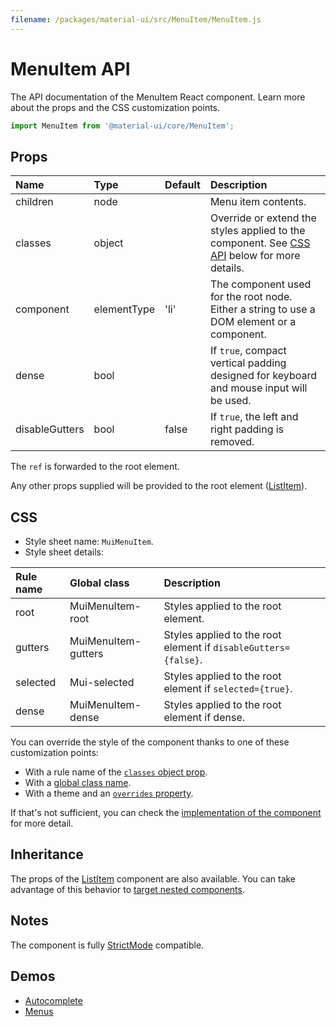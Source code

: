 ```yaml
---
filename: /packages/material-ui/src/MenuItem/MenuItem.js
---
```


<!--- This documentation is automatically generated, do not try to edit it. -->

# MenuItem API

<p class="description">The API documentation of the MenuItem React component. Learn more about the props and the CSS customization points.</p>

```js
import MenuItem from '@material-ui/core/MenuItem';
```



## Props

| Name | Type | Default | Description |
|:-----|:-----|:--------|:------------|
| <span class="prop-name">children</span> | <span class="prop-type">node</span> |  | Menu item contents. |
| <span class="prop-name">classes</span> | <span class="prop-type">object</span> |  | Override or extend the styles applied to the component. See [CSS API](#css) below for more details. |
| <span class="prop-name">component</span> | <span class="prop-type">elementType</span> | <span class="prop-default">'li'</span> | The component used for the root node. Either a string to use a DOM element or a component. |
| <span class="prop-name">dense</span> | <span class="prop-type">bool</span> |  | If `true`, compact vertical padding designed for keyboard and mouse input will be used. |
| <span class="prop-name">disableGutters</span> | <span class="prop-type">bool</span> | <span class="prop-default">false</span> | If `true`, the left and right padding is removed. |

The `ref` is forwarded to the root element.

Any other props supplied will be provided to the root element ([ListItem](/api/list-item/)).

## CSS

- Style sheet name: `MuiMenuItem`.
- Style sheet details:

| Rule name | Global class | Description |
|:-----|:-------------|:------------|
| <span class="prop-name">root</span> | <span class="prop-name">MuiMenuItem-root</span> | Styles applied to the root element.
| <span class="prop-name">gutters</span> | <span class="prop-name">MuiMenuItem-gutters</span> | Styles applied to the root element if `disableGutters={false}`.
| <span class="prop-name">selected</span> | <span class="prop-name">Mui-selected</span> | Styles applied to the root element if `selected={true}`.
| <span class="prop-name">dense</span> | <span class="prop-name">MuiMenuItem-dense</span> | Styles applied to the root element if dense.

You can override the style of the component thanks to one of these customization points:

- With a rule name of the [`classes` object prop](/customization/components/#overriding-styles-with-classes).
- With a [global class name](/customization/components/#overriding-styles-with-global-class-names).
- With a theme and an [`overrides` property](/customization/globals/#css).

If that's not sufficient, you can check the [implementation of the component](https://github.com/mui-org/material-ui/blob/master/packages/material-ui/src/MenuItem/MenuItem.js) for more detail.

## Inheritance

The props of the [ListItem](/api/list-item/) component are also available.
You can take advantage of this behavior to [target nested components](/guides/api/#spread).

## Notes

The component is fully [StrictMode](https://reactjs.org/docs/strict-mode.html) compatible.

## Demos

- [Autocomplete](/components/autocomplete/)
- [Menus](/components/menus/)

